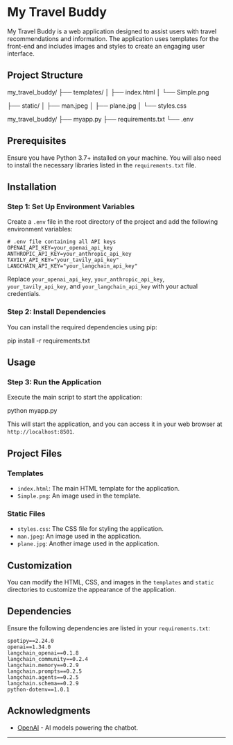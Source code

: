 # My Travel Buddy

My Travel Buddy is a web application designed to assist users with travel recommendations and information. The application uses templates for the front-end and includes images and styles to create an engaging user interface.

## Project Structure
my_travel_buddy/
├── templates/
│   ├── index.html
│   └── Simple.png


├── static/
│   ├── man.jpeg
│   ├── plane.jpg
│   └── styles.css

my_travel_buddy/
├── myapp.py
├── requirements.txt
└── .env


## Prerequisites

Ensure you have Python 3.7+ installed on your machine. You will also need to install the necessary libraries listed in the `requirements.txt` file.

## Installation

### Step 1: Set Up Environment Variables

Create a `.env` file in the root directory of the project and add the following environment variables:

```
# .env file containing all API keys
OPENAI_API_KEY=your_openai_api_key
ANTHROPIC_API_KEY=your_anthropic_api_key
TAVILY_API_KEY="your_tavily_api_key"
LANGCHAIN_API_KEY="your_langchain_api_key"
```

Replace `your_openai_api_key`, `your_anthropic_api_key`, `your_tavily_api_key`, and `your_langchain_api_key` with your actual credentials.

### Step 2: Install Dependencies

You can install the required dependencies using pip:


pip install -r requirements.txt


## Usage

### Step 3: Run the Application

Execute the main script to start the application:


python myapp.py


This will start the application, and you can access it in your web browser at `http://localhost:8501`.

## Project Files

### Templates

- `index.html`: The main HTML template for the application.
- `Simple.png`: An image used in the template.

### Static Files

- `styles.css`: The CSS file for styling the application.
- `man.jpeg`: An image used in the application.
- `plane.jpg`: Another image used in the application.

## Customization

You can modify the HTML, CSS, and images in the `templates` and `static` directories to customize the appearance of the application.

## Dependencies

Ensure the following dependencies are listed in your `requirements.txt`:

```plaintext
spotipy==2.24.0
openai==1.34.0
langchain_openai==0.1.8
langchain_community==0.2.4
langchain.memory==0.2.9
langchain.prompts==0.2.5
langchain.agents==0.2.5
langchain.schema==0.2.9
python-dotenv==1.0.1
```

## Acknowledgments


- [OpenAI](https://openai.com/) - AI models powering the chatbot.
---
